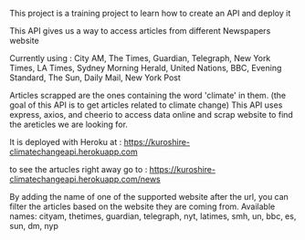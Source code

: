 This project is a training project to learn how to create an API and deploy it

This API gives us a way to access articles from different Newspapers website 

Currently using : 
City AM, The Times, Guardian, Telegraph, New York Times, 
LA Times, Sydney Morning Herald, United Nations, BBC, 
Evening Standard, The Sun, Daily Mail, New York Post


Articles scrapped are the ones containing the word 'climate' in them. (the goal of this API is to get articles related to climate change)
This API uses express, axios, and cheerio to access data online and scrap website to find the areticles we are looking for.


It is deployed with Heroku at :
https://kuroshire-climatechangeapi.herokuapp.com

to see the artucles right away go to :
https://kuroshire-climatechangeapi.herokuapp.com/news 

By adding the name of one of the supported website after the url, you can filter the articles based on the website they are coming from.
Available names:
cityam, thetimes, guardian, telegraph, nyt, latimes, smh, un, bbc, es, sun, dm, nyp
